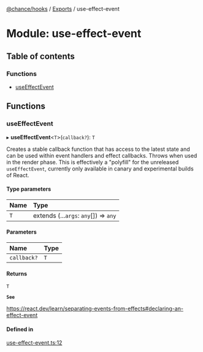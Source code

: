 [@chance/hooks](../README.md) / [Exports](../modules.md) / use-effect-event

# Module: use-effect-event

## Table of contents

### Functions

- [useEffectEvent](use_effect_event.md#useeffectevent)

## Functions

### useEffectEvent

▸ **useEffectEvent**<`T`\>(`callback?`): `T`

Creates a stable callback function that has access to the latest state and
can be used within event handlers and effect callbacks. Throws when used in
the render phase. This is effectively a "polyfill" for the unreleased
`useEffectEvent`, currently only available in canary and experimental builds
of React.

#### Type parameters

| Name | Type |
| :------ | :------ |
| `T` | extends (...`args`: `any`[]) => `any` |

#### Parameters

| Name | Type |
| :------ | :------ |
| `callback?` | `T` |

#### Returns

`T`

**`See`**

https://react.dev/learn/separating-events-from-effects#declaring-an-effect-event

#### Defined in

[use-effect-event.ts:12](https://github.com/chaance/hooks/blob/99e93c4/src/use-effect-event.ts#L12)
